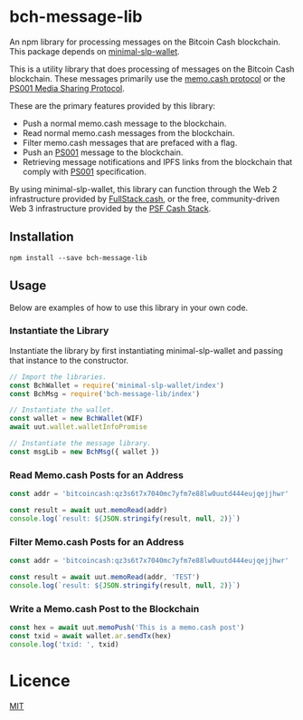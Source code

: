 # bch-message-lib

An npm library for processing messages on the Bitcoin Cash blockchain. This package depends on [minimal-slp-wallet](https://www.npmjs.com/package/minimal-slp-wallet).

This is a utility library that does processing of messages on the Bitcoin Cash blockchain. These messages primarily use the [memo.cash protocol](https://memo.cash/protocol) or the [PS001 Media Sharing Protocol](https://github.com/Permissionless-Software-Foundation/specifications/blob/master/ps001-media-sharing.md).

These are the primary features provided by this library:

- Push a normal memo.cash message to the blockchain.
- Read normal memo.cash messages from the blockchain.
- Filter memo.cash messages that are prefaced with a flag.
- Push an [PS001](https://github.com/Permissionless-Software-Foundation/specifications/blob/master/ps001-media-sharing.md) message to the blockchain.
- Retrieving message notifications and IPFS links from the blockchain that comply with [PS001](https://github.com/Permissionless-Software-Foundation/specifications/blob/master/ps001-media-sharing.md) specification.

By using minimal-slp-wallet, this library can function through the Web 2 infrastructure provided by [FullStack.cash](https://fullstack.cash), or the free, community-driven Web 3 infrastructure provided by the [PSF Cash Stack](https://psfoundation.cash/blog/web-3-cash-stack).

## Installation

`npm install --save bch-message-lib`

## Usage

Below are examples of how to use this library in your own code.

### Instantiate the Library

Instantiate the library by first instantiating minimal-slp-wallet and passing that instance to the constructor.

```js
// Import the libraries.
const BchWallet = require('minimal-slp-wallet/index')
const BchMsg = require('bch-message-lib/index')

// Instantiate the wallet.
const wallet = new BchWallet(WIF)
await uut.wallet.walletInfoPromise

// Instantiate the message library.
const msgLib = new BchMsg({ wallet })
```

### Read Memo.cash Posts for an Address

```js
const addr = 'bitcoincash:qz3s6t7x7040mc7yfm7e88lw0uutd444eujqejjhwr'

const result = await uut.memoRead(addr)
console.log(`result: ${JSON.stringify(result, null, 2)}`)
```

### Filter Memo.cash Posts for an Address

```js
const addr = 'bitcoincash:qz3s6t7x7040mc7yfm7e88lw0uutd444eujqejjhwr'

const result = await uut.memoRead(addr, 'TEST')
console.log(`result: ${JSON.stringify(result, null, 2)}`)
```

### Write a Memo.cash Post to the Blockchain

```js
const hex = await uut.memoPush('This is a memo.cash post')
const txid = await wallet.ar.sendTx(hex)
console.log('txid: ', txid)
```

# Licence

[MIT](LICENSE.md)
